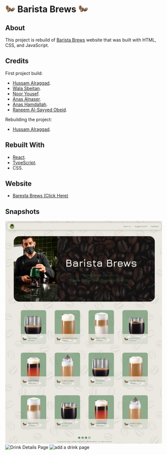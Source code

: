 # <img src = "src\assets\beans33.png" alt ="Home Page" width = "32"> Barista Brews <img src = "src\assets\beans33.png" alt ="Home Page" width = "32">

## About

This project is rebuild of [Barista Brews](https://github.com/Design-Test-Fusion/Barista-Brews) website that was built with HTML, CSS, and JavaScript.

## Credits

First project build:

- [Hussam Alraggad](https://github.com/EngHussam23).
- [Wala Sbeitan](https://github.com/walaasb).
- [Noor Yousef](https://github.com/nooryousef).
- [Anas Alnaser](https://github.com/Anasalnasr).
- [Anas Hamdallah](https://github.com/anashamdallah).
- [Raneem Al-Sayyed Obeid](https://github.com/raneemalsayyed).

Rebuilding the project:

- [Hussam Alraggad](https://github.com/EngHussam23).

## Rebuilt With

- [React](https://react.dev/learn).
- [TypeScript](https://www.typescriptlang.org/).
- CSS.

## Website

- [Baresta Brews (Click Here)](https://design-test-fusion.github.io/Barista-Brews/)

## Snapshots

<img src = "src\assets\HomePage.jpeg" alt ="Home Page" width = "500">

<img src = "" alt ="Drink Details Page" width = "500">

<img src = "" alt ="add a drink page" width = "500">
